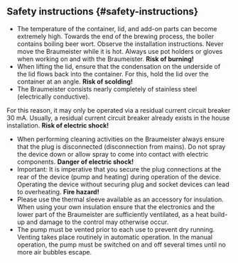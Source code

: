 ## Safety instructions {#safety-instructions}

*   The temperature of the container, lid, and add-on parts can become extremely high. Towards the end of the brewing process, the boiler contains boiling beer wort. Observe the installation instructions. Never move the Braumeister while it is hot. Always use pot holders or gloves when working on and with the Braumeister. **Risk of burning!**
*   When lifting the lid, ensure that the condensation on the underside of the lid flows back into the container. For this, hold the lid over the container at an angle. **Risk of scolding!**
*   The Braumeister consists nearly completely of stainless steel (electrically conductive).

For this reason, it may only be operated via a residual current circuit breaker 30 mA. Usually, a residual current circuit breaker already exists in the house installation. **Risk of electric shock!**

*   When performing cleaning activities on the Braumeister always ensure that the plug is disconnected (disconnection from mains). Do not spray the device down or allow spray to come into contact with electric components. **Danger of electric shock!**
*   Important: It is imperative that you secure the plug connections at the rear of the device (pump and heating) during operation of the device. Operating the device without securing plug and socket devices can lead to overheating. **Fire hazard!**
*   Please use the thermal sleeve available as an accessory for insulation. When using your own insulation ensure that the electronics and the lower part of the Braumeister are sufficiently ventilated, as a heat build-up and damage to the control may otherwise occur.
*   The pump must be vented prior to each use to prevent dry running. Venting takes place routinely in automatic operation. In the manual operation, the pump must be switched on and off several times until no more air bubbles escape.